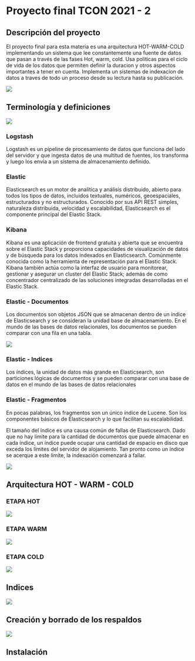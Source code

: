 # Proyecto final TCON 2021 - 2

## Descripción del proyecto

El proyecto final para esta materia es una arquitectura HOT-WARM-COLD implementando un sistema que lee constantemente una fuente de datos que pasan a través de las fases Hot, warm, cold. Usa politicas para el ciclo de vida de los datos que permiten definir la duracion y otros aspectos importantes a tener en cuenta. Implementa un sistemas de indexacion de datos a traves de todo un proceso desde su lectura hasta su publicación.

![](./assets/architecture.PNG)

## Terminología y definiciones

![](./assets/definitions.PNG)

### Logstash

Logstash es un pipeline de procesamiento de datos que funciona del lado del servidor y que ingesta datos de una multitud de fuentes, los transforma y luego los envía a un sistema de almacenamiento definido.

### Elastic

Elasticsearch es un motor de analítica y análisis distribuido, abierto para todos los tipos de datos, incluidos textuales, numéricos, geoespaciales, estructurados y no estructurados. Conocido por sus API REST simples, naturaleza distribuida, velocidad y escalabilidad, Elasticsearch es el componente principal del Elastic Stack.

### Kibana

Kibana es una aplicación de frontend gratuita y abierta que se encuentra sobre el Elastic Stack y proporciona capacidades de visualización de datos y de búsqueda para los datos indexados en Elasticsearch. Comúnmente conocida como la herramienta de representación para el Elastic Stack. Kibana también actúa como la interfaz de usuario para monitorear, gestionar y asegurar un cluster del Elastic Stack; además de como concentrador centralizado de las soluciones integradas desarrolladas en el Elastic Stack.

### Elastic - Documentos

Los documentos son objetos JSON que se almacenan dentro de un índice de Elasticsearch y se consideran la unidad base de almacenamiento. En el mundo de las bases de datos relacionales, los documentos se pueden comparar con una fila en una tabla.

![](./assets/documentExample.PNG)

### Elastic - Indices

Los índices, la unidad de datos más grande en Elasticsearch, son particiones lógicas de documentos y se pueden comparar con una base de datos en el mundo de las bases de datos relacionales

### Elastic - Fragmentos

En pocas palabras, los fragmentos son un único índice de Lucene. Son los componentes básicos de Elasticsearch y lo que facilitan su escalabilidad.

El tamaño del índice es una causa común de fallas de Elasticsearch. Dado que no hay límite para la cantidad de documentos que puede almacenar en cada índice, un índice puede ocupar una cantidad de espacio en disco que exceda los límites del servidor de alojamiento. Tan pronto como un índice se acerque a este límite, la indexación comenzará a fallar.

![](./assets/fragment.PNG)

## Arquitectura HOT - WARM - COLD

### ETAPA HOT

![](./assets/Hot.jpeg)

### ETAPA WARM

![](./assets/Warm.jpeg)

### ETAPA COLD

![](./assets/Cold.jpeg)

## Indices

![](./assets/Indices.jpeg)

## Creación y borrado de los respaldos

![](./assets/Lifecylcle.jpeg)

## Instalación
